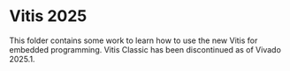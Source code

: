 # Vitis 2025
This folder contains some work to learn how to use the new Vitis for embedded programming.  Vitis Classic has been discontinued as of Vivado 2025.1.


